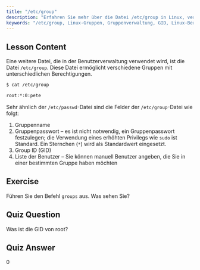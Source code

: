```yaml
---
title: "/etc/group"
description: "Erfahren Sie mehr über die Datei /etc/group in Linux, verstehen Sie Gruppenverwaltung, GID und Benutzerberechtigungen. Ein grundlegendes Linux-Gruppendatei-Tutorial für Anfänger."
keywords: "/etc/group, Linux-Gruppen, Gruppenverwaltung, GID, Linux-Berechtigungen, Linux-Tutorial, Linux für Anfänger, Linux-Anleitung"
---
```


## Lesson Content

Eine weitere Datei, die in der Benutzerverwaltung verwendet wird, ist die Datei `/etc/group`. Diese Datei ermöglicht verschiedene Gruppen mit unterschiedlichen Berechtigungen.

```bash
$ cat /etc/group

root:*:0:pete
```

Sehr ähnlich der `/etc/passwd`-Datei sind die Felder der `/etc/group`-Datei wie folgt:

1. Gruppenname
2. Gruppenpasswort – es ist nicht notwendig, ein Gruppenpasswort festzulegen; die Verwendung eines erhöhten Privilegs wie `sudo` ist Standard. Ein Sternchen (`*`) wird als Standardwert eingesetzt.
3. Group ID (GID)
4. Liste der Benutzer – Sie können manuell Benutzer angeben, die Sie in einer bestimmten Gruppe haben möchten

## Exercise

Führen Sie den Befehl `groups` aus. Was sehen Sie?

## Quiz Question

Was ist die GID von root?

## Quiz Answer

0
